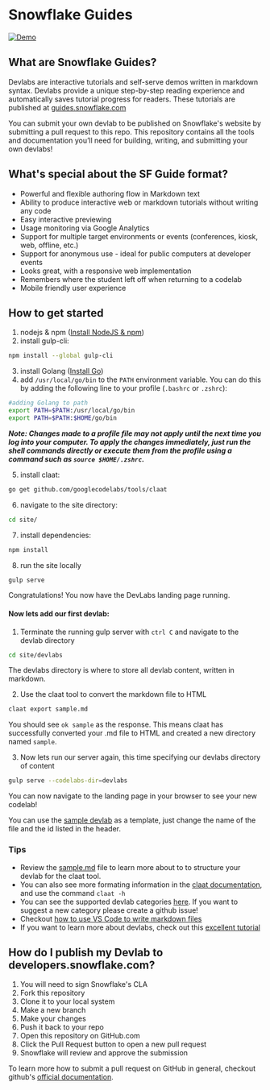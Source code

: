 # Snowflake Guides

[![Demo](https://storage.googleapis.com/claat/demo.png)](https://storage.googleapis.com/claat/demo.mp4)

## What are Snowflake Guides?
Devlabs are interactive tutorials and self-serve demos written in markdown syntax. Devlabs provide a unique step-by-step reading experience and automatically saves tutorial progress for readers. These tutorials are published at [guides.snowflake.com](guides.snowflake.com)

You can submit your own devlab to be published on Snowflake's website by submitting a pull request to this repo. This repository contains all the tools and documentation you’ll need for building, writing, and submitting your own devlabs!


## What's special about the SF Guide format?

* Powerful and flexible authoring flow in Markdown text
* Ability to produce interactive web or markdown tutorials without writing any code
* Easy interactive previewing
* Usage monitoring via Google Analytics
* Support for multiple target environments or events (conferences, kiosk, web, offline, etc.)
* Support for anonymous use - ideal for public computers at developer events
* Looks great, with a responsive web implementation
* Remembers where the student left off when returning to a codelab
* Mobile friendly user experience

## How to get started

  1. nodejs & npm ([Install NodeJS & npm](https://nodejs.org/en/download/))
  2. install gulp-cli:
   ````bash
   npm install --global gulp-cli
   ````
  3. install Golang ([Install Go](https://golang.org/doc/install))
  4. add `/usr/local/go/bin` to the `PATH` environment variable. You can do this by adding the following line to your profile (`.bashrc` or `.zshrc`):

````bash
#adding Golang to path
export PATH=$PATH:/usr/local/go/bin
export PATH=$PATH:$HOME/go/bin
````
***Note: Changes made to a profile file may not apply until the next time you log into your computer. To apply the changes immediately, just run the shell commands directly or execute them from the profile using a command such as `source $HOME/.zshrc`.***

  5. install claat:
   ````bash
   go get github.com/googlecodelabs/tools/claat
   ````
  6. navigate to the site directory:
   ````bash
   cd site/
   ````
  7. install dependencies:
   ````bash
   npm install
   ````
  8. run the site locally
   ````bash
   gulp serve
   ````

Congratulations! You now have the DevLabs landing page running.

#### Now lets add our first devlab:

  1. Terminate the running gulp server with `ctrl C` and navigate to the devlab directory
  ````bash
  cd site/devlabs
  ````
  The devlabs directory is where to store all devlab content, written in markdown.
  
  2. Use the claat tool to convert the markdown file to HTML
  ````bash
  claat export sample.md
  ````

  You should see `ok sample` as the response. This means claat has successfully converted your .md file to HTML and created a new directory named `sample`.
   
  3. Now lets run our server again, this time specifying our devlabs directory of content
   ````bash
   gulp serve --codelabs-dir=devlabs
   ````
You can now navigate to the landing page in your browser to see your new codelab!

You can use the [sample devlab](site/devlabs/sample.md) as a template, just change the name of the file and the id listed in the header. 

### Tips

- Review the [sample.md](site/devlabs/sample.md) file to learn more about to to structure your devlab for the claat tool. 
- You can also see more formating information in the [claat documentation](claat/README.md), and use the command `claat -h`
- You can see the supported devlab categories [here](site/app/styles/_overrides.scss). If you want to suggest a new category please create a github issue!
- Checkout [how to use VS Code to write markdown files](https://code.visualstudio.com/docs/languages/markdown)
- If you want to learn more about devlabs, check out this [excellent tutorial](https://medium.com/@zarinlo/publish-technical-tutorials-in-google-codelab-format-b07ef76972cd)


## How do I publish my Devlab to developers.snowflake.com?

1. You will need to sign Snowflake's CLA 
2. Fork this repository
3. Clone it to your local system
4. Make a new branch
5. Make your changes
6. Push it back to your repo
7. Open this repository on GitHub.com
8. Click the Pull Request button to open a new pull request
9. Snowflake will review and approve the submission

To learn more how to submit a pull request on GitHub in general, checkout github's [official documentation](https://docs.github.com/en/free-pro-team@latest/github/collaborating-with-issues-and-pull-requests/creating-a-pull-request-from-a-fork).
